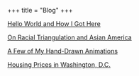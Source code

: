 +++
title = "Blog"
+++

[Hello World and How I Got Here](/how-to-build-a-free-website)

[On Racial Triangulation and Asian America](/triangulating-asian-americans)

[A Few of My Hand-Drawn Animations](/animations)

[Housing Prices in Washington, D.C.](/dc-housing-prices)

<!-- [Data Management and Visualization Project](/data-mgt-viz) -->
